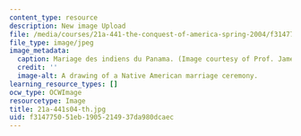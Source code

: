 ```yaml
---
content_type: resource
description: New image Upload
file: /media/courses/21a-441-the-conquest-of-america-spring-2004/f314775051eb1905214937da980dcaec_21a-441s04-th.jpg
file_type: image/jpeg
image_metadata:
  caption: Mariage des indiens du Panama. (Image courtesy of Prof. James Howe.)
  credit: ''
  image-alt: A drawing of a Native American marriage ceremony.
learning_resource_types: []
ocw_type: OCWImage
resourcetype: Image
title: 21a-441s04-th.jpg
uid: f3147750-51eb-1905-2149-37da980dcaec
---
```

